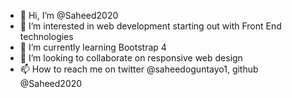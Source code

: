 - 👋 Hi, I’m @Saheed2020
- 👀 I’m interested in web development starting out with Front End technologies
- 🌱 I’m currently learning Bootstrap 4
- 💞️ I’m looking to collaborate on responsive web design
- 📫 How to reach me on twitter @saheedoguntayo1, github @Saheed2020

<!---
Saheed2020/Saheed2020 is a ✨ special ✨ repository because its `README.md` (this file) appears on your GitHub profile.
You can click the Preview link to take a look at your changes.
--->
